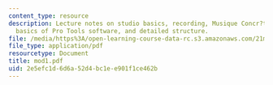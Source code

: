 ```yaml
---
content_type: resource
description: Lecture notes on studio basics, recording, Musique Concr?te, representation,
  basics of Pro Tools software, and detailed structure.
file: /media/https%3A/open-learning-course-data-rc.s3.amazonaws.com/21m-361-composing-with-computers-i-electronic-music-composition-spring-2008/2e5efc1d6d6a52d4bc1ee901f1ce462b_mod1.pdf
file_type: application/pdf
resourcetype: Document
title: mod1.pdf
uid: 2e5efc1d-6d6a-52d4-bc1e-e901f1ce462b
---
```

